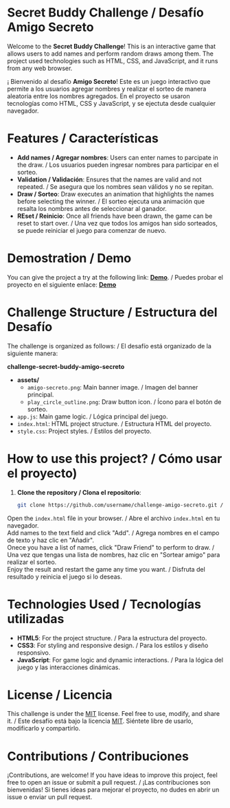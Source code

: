 # Secret Buddy Challenge / Desafío Amigo Secreto

Welcome to the **Secret Buddy Challenge**! This is an interactive game that allows users to add names and perform random draws among them. The project used technologies such as HTML, CSS, and JavaScript, and it runs from any web browser.

¡ Bienvenido al desafío **Amigo Secreto**! Este es un juego interactivo que permite a los usuarios agregar nombres y realizar el sorteo de manera aleatoria entre los nombres agregados. En el proyecto se usaron tecnologías como HTML, CSS y JavaScript, y se ejectuta desde cualquier navegador.

# Features / Características

- **Add names / Agregar nombres**: Users can enter names to parcipate in the draw. / Los usuarios pueden ingresar nombres para participar en el sorteo.
- **Validation / Validación**: Ensures that the names are valid and not repeated. / Se asegura que los nombres sean válidos y no se repitan.
- **Draw / Sorteo**: Draw executes an animation that highlights the names before selecting the winner. / El sorteo ejecuta una animación que resalta los nombres antes de seleccionar al ganador.
- **REset / Reinicio**: Once all friends have been drawn, the game can be reset to start over. /  Una vez que todos los amigos han sido sorteados, se puede reiniciar el juego para comenzar de nuevo.

# Demostration / Demo

You can give the project a try at the following link: [**Demo**](https://github.com/GaBorrero/challenge-secret-buddy-amigo-secreto/). / Puedes probar el proyecto en el siguiente enlace: [**Demo**](https://github.com/GaBorrero/challenge-secret-buddy-amigo-secreto/)

# Challenge Structure / Estructura del Desafío

The challenge is organized as follows: / El desafío está organizado de la siguiente manera:

**challenge-secret-buddy-amigo-secreto**
- **assets/**
  - `amigo-secreto.png`: Main banner image. / Imagen del banner principal.
  - `play_circle_outline.png`: Draw button icon. / Ícono para el botón de sorteo.
- `app.js`: Main game logic. / Lógica principal del juego.
- `index.html`: HTML project structure. / Estructura HTML del proyecto.
- `style.css`: Project styles. / Estilos del proyecto.

# How to use this project? / Cómo usar el proyecto)

1. **Clone the repository / Clona el repositorio**:
   ```bash
   git clone https://github.com/username/challenge-amigo-secreto.git / git clone https://github.com/tu-usuario/challenge-amigo-secreto.git

Open the `index.html` file in your browser. / Abre el archivo `index.html` en tu navegador.  
Add names to the text field and click "Add". / Agrega nombres en el campo de texto y haz clic en "Añadir".  
Onece you have a list of names, click "Draw Friend" to perform to draw. / Una vez que tengas una lista de nombres, haz clic en "Sortear amigo" para realizar el sorteo.  
Enjoy the result and restart the game any time you want. / Disfruta del resultado y reinicia el juego si lo deseas.

# Technologies Used / Tecnologías utilizadas

- **HTML5**: For the project structure. / Para la estructura del proyecto.
- **CSS3**: For styling and responsive design. / Para los estilos y diseño responsivo.
- **JavaScript**: For game logic and dynamic interactions. / Para la lógica del juego y las interacciones dinámicas.

# License / Licencia

This challenge is under the [MIT](https://opensource.org/licenses/MIT) license. Feel free to use, modify, and share it. / Este desafío está bajo la licencia [MIT](https://opensource.org/licenses/MIT). Siéntete libre de usarlo, modificarlo y compartirlo.

# Contributions / Contribuciones

¡Contributions, are welcome! If you have ideas to improve this project, feel free to open an issue or submit a pull request. / ¡Las contribuciones son bienvenidas! Si tienes ideas para mejorar el proyecto, no dudes en abrir un issue o enviar un pull request.
